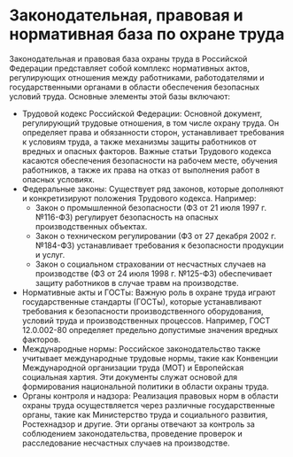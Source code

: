 # Законодательная, правовая и нормативная база по охране труда

Законодательная и правовая база охраны труда в Российской Федерации
представляет собой комплекс нормативных актов, регулирующих отношения между
работниками, работодателями и государственными органами в области обеспечения
безопасных условий труда. Основные элементы этой базы включают:

- Трудовой кодекс Российской Федерации: Основной документ, регулирующий
  трудовые отношения, в том числе охрану труда. Он определяет права и обязанности
  сторон, устанавливает требования к условиям труда, а также механизмы защиты
  работников от вредных и опасных факторов. Важные статьи Трудового кодекса
  касаются обеспечения безопасности на рабочем месте, обучения работников, а
  также их права на отказ от выполнения работ в опасных условиях.
- Федеральные законы: Существует ряд законов, которые дополняют и
  конкретизируют положения Трудового кодекса. Например:
  - Закон о промышленной безопасности (ФЗ от 21 июля 1997 г. №116-ФЗ)
    регулирует безопасность на опасных производственных объектах.
  - Закон о техническом регулировании (ФЗ от 27 декабря 2002 г. №184-ФЗ)
    устанавливает требования к безопасности продукции и услуг.
  - Закон о социальном страховании от несчастных случаев на производстве (ФЗ
    от 24 июля 1998 г. №125-ФЗ) обеспечивает защиту работников в случае травм
    на производстве.
- Нормативные акты и ГОСТы: Важную роль в охране труда играют государственные
  стандарты (ГОСТы), которые устанавливают требования к безопасности
  производственного оборудования, условий труда и производственных процессов.
  Например, ГОСТ 12.0.002-80 определяет предельно допустимые значения вредных
  факторов.
- Международные нормы: Российское законодательство также учитывает
  международные трудовые нормы, такие как Конвенции Международной организации
  труда (МОТ) и Европейская социальная хартия. Эти документы служат основой для
  формирования национальной политики в области охраны труда.
- Органы контроля и надзора: Реализация правовых норм в области охраны труда
  осуществляется через различные государственные органы, такие как Министерство
  труда и социального развития, Ростехнадзор и другие. Эти органы отвечают за
  контроль за соблюдением законодательства, проведение проверок и расследование
  несчастных случаев на производстве.
